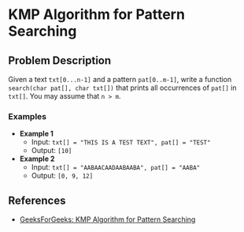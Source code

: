 # KMP Algorithm for Pattern Searching

## Problem Description

Given a text `txt[0...n-1]` and a pattern `pat[0..m-1]`, write a function `search(char pat[], char txt[])` that prints all occurrences of `pat[]` in `txt[]`. You may assume that `n > m`.

### Examples

* **Example 1**
    * Input: `txt[] = "THIS IS A TEST TEXT", pat[] = "TEST"`
    * Output: `[10]`
* **Example 2**
    * Input: `txt[] = "AABAACAADAABAABA", pat[] = "AABA"`
    * Output: `[0, 9, 12]`

## References

* [GeeksForGeeks: KMP Algorithm for Pattern Searching](https://www.geeksforgeeks.org/kmp-algorithm-for-pattern-searching/)